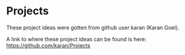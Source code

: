 # Projects

These project ideas were gotten from github user karan (Karan Goel).

A link to where these project ideas can be found is here: https://github.com/karan/Projects
